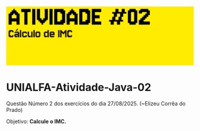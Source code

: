 ![banner](./Img/ATIVIDADE2.png)

# UNIALFA-Atividade-Java-02
Questão Número 2 dos exercícios do dia 27/08/2025. (~Elizeu Corrêa do Prado)

Objetivo: **Calcule o IMC.**
